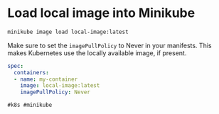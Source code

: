 # Load local image into Minikube

```bash
minikube image load local-image:latest
```

Make sure to set the `imagePullPolicy` to Never in your manifests. This
makes Kubernetes use the locally available image, if present.

```yaml
spec:
  containers:
  - name: my-container
    image: local-image:latest
    imagePullPolicy: Never
```


    #k8s #minikube
